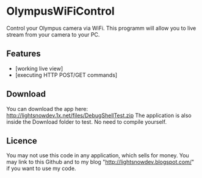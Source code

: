 OlympusWiFiControl
==================

Control your Olympus camera via WiFi.
This programm will allow you to live stream from your camera to your PC.

Features
-------
* [working live view]
* [executing HTTP POST/GET commands]

Download
-------
You can download the app here: http://lightsnowdev.1x.net/files/DebugShellTest.zip
The application is also inside the Download folder to test.
No need to compile yourself.


Licence
-------

You may not use this code in any application, which sells for money.
You may link to this Github and to my blog "http://lightsnowdev.blogspot.com/" if you want to use my code.
